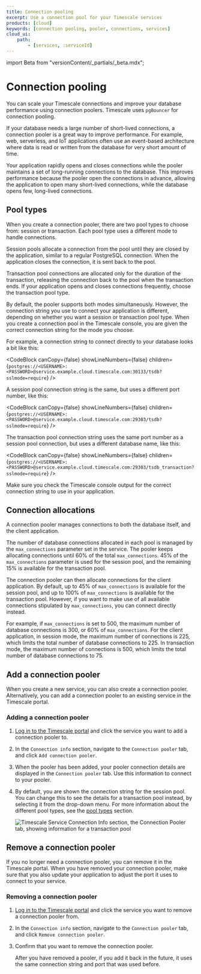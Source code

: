 ```yaml
---
title: Connection pooling
excerpt: Use a connection pool for your Timescale services
products: [cloud]
keywords: [connection pooling, pooler, connections, services]
cloud_ui:
    path:
        - [services, :serviceId]
---
```


import Beta from "versionContent/_partials/_beta.mdx";

# Connection pooling

You can scale your Timescale connections and improve your database performance
using connection poolers. Timescale uses `pgBouncer` for connection pooling.

If your database needs a large number of short-lived connections, a connection
pooler is a great way to improve performance. For example, web, serverless, and
IoT applications often use an event-based architecture where data is read or
written from the database for very short amount of time.

<Beta />

Your application rapidly opens and closes connections while the pooler
maintains a set of long-running connections to the database. This improves
performance because the pooler open the connections in advance,  allowing the
application to open many short-lived connections, while the database opens few,
long-lived connections.

## Pool types

When you create a connection pooler, there are two pool types to choose from:
session or transaction. Each pool type uses a different mode to handle
connections.

Session pools allocate a connection from the pool until they are closed by the
application, similar to a regular PostgreSQL connection. When the application
closes the connection, it is sent back to the pool.

Transaction pool connections are allocated only for the duration of the
transaction, releasing the connection back to the pool when the transaction
ends. If your application opens and closes connections frequently, choose the
transaction pool type.

By default, the pooler supports both modes simultaneously. However, the
connection string you use to connect your application is different, depending on
whether you want a session or transaction pool type. When you create a
connection pool in the Timescale console, you are given the correct connection
string for the mode you choose.

For example, a connection string to connect directly to your database looks a
bit like this:

<CodeBlock canCopy={false} showLineNumbers={false} children={`
postgres://<USERNAME>:<PASSWORD>@service.example.cloud.timescale.com:30133/tsdb?sslmode=require
`} />

A session pool connection string is the same, but uses a different port number,
like this:

<CodeBlock canCopy={false} showLineNumbers={false} children={`
postgres://<USERNAME>:<PASSWORD>@service.example.cloud.timescale.com:29303/tsdb?sslmode=require
`} />

The transaction pool connection string uses the same port number as a session
pool connection, but uses a different database name, like this:

<CodeBlock canCopy={false} showLineNumbers={false} children={`
postgres://<USERNAME>:<PASSWORD>@service.example.cloud.timescale.com:29303/tsdb_transaction?sslmode=require
`} />

Make sure you check the Timescale console output for the correct connection
string to use in your application.

## Connection allocations

A connection pooler manages connections to both the database itself, and the
client application.

The number of database connections allocated in each pool is managed by the
`max_connections` parameter set in the service. The pooler keeps allocating
connections until 60% of the total `max_connections`. 45% of the
`max_connections` parameter is used for the session pool, and the remaining 15%
is available for the transaction pool.

The connection pooler can then allocate connections for the client application.
By default, up to 45% of `max_connections` is available for the session pool,
and up to 100% of `max_connections` is available for the transaction pool.
However, if you want to make use of all available connections stipulated by
`max_connections`, you can connect directly instead.

For example, if `max_connections` is set to 500, the maximum number of database
connections is 300, or 60% of `max_connections`. For the client application, in
session mode, the maximum number of connections is 225, which limits the total
number of database connections to 225. In transaction mode, the maximum number
of connections is 500, which limits the total number of database connections to
75.

## Add a connection pooler

When you create a new service, you can also create a connection
pooler. Alternatively, you can add a connection pooler to an existing service in
the Timescale portal.

<Procedure>

### Adding a connection pooler

1.  [Log in to the Timescale portal][cloud-login] and click the service
    you want to add a connection pooler to.
1.  In the `Connection info` section, navigate to the `Connection pooler` tab,
    and click `Add connection pooler`.
1.  When the pooler has been added, your pooler connection details are displayed
    in the `Connection pooler` tab. Use this information to connect to your
    pooler.
1.  By default, you are shown the connection string for the session pool. You
    can change this to see the details for a transaction pool instead, by
    selecting it from the drop-down menu. For more information about the
    different pool types, see the [pool types][about-connection-pooling-types]
    section.

    <img class="main-content__illustration"
    src="https://assets.timescale.com/docs/images/connection_pooler.webp"
    width={1375} height={944}
    alt="Timescale Service Connection Info section, the Connection Pooler tab, showing information for a transaction pool" />

</Procedure>

## Remove a connection pooler

If you no longer need a connection pooler, you can remove it in the Timescale
portal. When you have removed your connection pooler, make sure that you also
update your application to adjust the port it uses to connect to your service.

<Procedure>

### Removing a connection pooler

1.  [Log in to the Timescale portal][cloud-login] and click the service
    you want to remove a connection pooler from.
1.  In the `Connection info` section, navigate to the `Connection pooler` tab,
    and click `Remove connection pooler`.
1.  Confirm that you want to remove the connection pooler.

    <Highlight type="note">
    After you have removed a pooler, if you add it back in the future, it uses the
    same connection string and port that was used before.
    </Highlight>

</Procedure>

[cloud-login]: https://console.cloud.timescale.com
[about-connection-pooling-types]: /use-timescale/:currentVersion:/services/connection-pooling#pool-types
